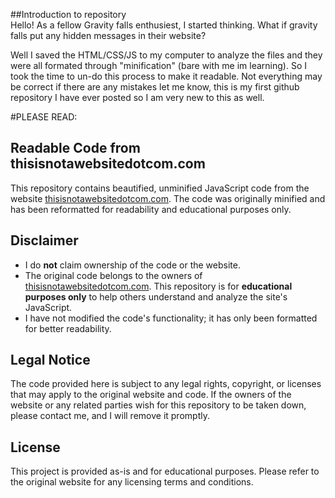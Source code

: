 ##Introduction to repository  
Hello! As a fellow Gravity falls enthusiest, I started thinking. What if gravity falls put any hidden messages in their website? 

Well I saved the HTML/CSS/JS to my computer to analyze the files and they were all formated through "minification" (bare with me im learning). 
So I took the time to un-do this process to make it readable. Not everything may be correct if there are any mistakes let me know, this is my first github repository I have ever posted so I am very new to this as well.





#PLEASE READ:
## Readable Code from thisisnotawebsitedotcom.com

This repository contains beautified, unminified JavaScript code from the website [thisisnotawebsitedotcom.com](https://thisisnotawebsitedotcom.com). The code was originally minified and has been reformatted for readability and educational purposes only.

## Disclaimer

- I do **not** claim ownership of the code or the website.
- The original code belongs to the owners of [thisisnotawebsitedotcom.com](https://thisisnotawebsitedotcom.com). This repository is for **educational purposes only** to help others understand and analyze the site's JavaScript.
- I have not modified the code's functionality; it has only been formatted for better readability.

## Legal Notice

The code provided here is subject to any legal rights, copyright, or licenses that may apply to the original website and code. If the owners of the website or any related parties wish for this repository to be taken down, please contact me, and I will remove it promptly.

## License

This project is provided as-is and for educational purposes. Please refer to the original website for any licensing terms and conditions.
